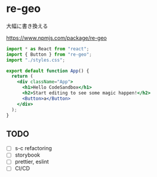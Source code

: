 # re-geo

大幅に書き換える

https://www.npmjs.com/package/re-geo

```jsx
import * as React from "react";
import { Button } from "re-geo";
import "./styles.css";

export default function App() {
  return (
    <div className="App">
      <h1>Hello CodeSandbox</h1>
      <h2>Start editing to see some magic happen!</h2>
      <Button>a</Button>
    </div>
  );
}
```

## TODO

- [ ] s-c refactoring
- [ ] storybook
- [ ] prettier, eslint
- [ ] CI/CD
